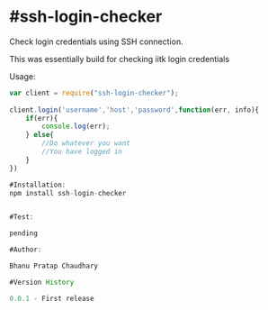 #ssh-login-checker
==

Check login credentials using SSH connection.

This was essentially build for checking iitk login credentials

Usage:

```JavaScript
var client = require("ssh-login-checker");
 
client.login('username','host','password',function(err, info){
	if(err){
		console.log(err);
	} else{
		//Do whatever you want
		//You have logged in 
	}
})

#Installation:
npm install ssh-login-checker


#Test:

pending

#Author:

Bhanu Pratap Chaudhary

#Version History

0.0.1 - First release 
